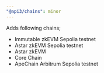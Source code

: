```yaml
---
"@api3/chains": minor
---
```


Adds following chains;
* Immutable zkEVM Sepolia testnet
* Astar zkEVM Sepolia testnet
* Astar zkEVM
* Core Chain
* ApeChain Arbitrum Sepolia testnet
